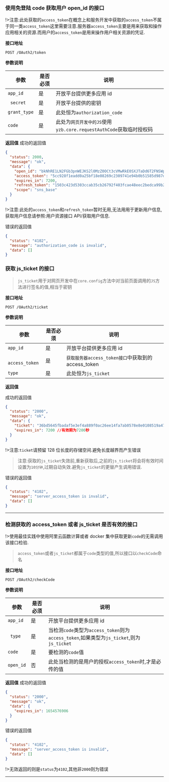 ### 使用免登陆 code 获取用户 open_id 的接口

!>注意:此处获取的`access_token`在概念上和服务开发中获取的`access_token`不属于同一类`access_token`这里需要注意.服务器`access_token`主要是用来获取和操作应用相关的资源.而用户的`access_token`是用来操作用户相关资源的凭证.

**接口地址**

`POST /OAuth2/token`

**参数说明**

| 参数         | 是否必须 | 说明                                                               |
| ------------ | -------- | ------------------------------------------------------------------ |
| `app_id`     | 是       | 开放平台提供更多应用 id                                            |
| ` secret`    | 是       | 开放平台提供的密钥                                                 |
| `grant_type` | 是       | 此处恒为`authorization_code`                                       |
| `code`       | 是       | 此处为`网页开发中的JS`使用`yzb.core.requestAuthCode`获取临时授权码 |

**返回值**
成功的返回值

```json
{
  "status": 2000,
  "message": "ok",
  "data": {
    "open_id": "bkNhRE1LN2FGb3pnWEJKS2l0MzZ0OCt3cVMwRkE0SXJTaDd6T2FNSWp0UjhhMUt1N29Db3ltcEZabXFMaGp0d0c1WDU3czk5QVkwbmlTSHVoblZ0elZoMWhXT2tFYW1FSElzaFZuU3VRSWhzM1VKd3RxL3ozSU1rUWMwaUt2TGk4OHA5c21lS3pRTmV1YTRRTEJ6L0c1N3pyU3NVYlUwM01qd203WTRVUDZBPQ",
    "access_token": "5cc928f1eadd0a25bf18e08269c2309741e94b0b51585d987d24488331ca50de",
    "expires_in": 7200,
    "refresh_token": "1503c423d5303ccab35cb26792f403fcae48eec2bedca99b2e9259683f2a31ac",
    "scope": "sns_base"
  }
}
```

!>注意:此处的`access_token`和`refresh_token`暂时无用,无法用用于更新用户信息,获取用户信息请参照:用户资源接口 API/获取用户信息.

错误的返回值

```json
{
  "status": "4102",
  "message": "authorization_code is invalid",
  "data": []
}
```

### 获取 js_ticket 的接口

> `js_ticket`用于对网页开发中在`core.config`方法中对当前页面调用的`JS`方法进行签名的值,相当于密钥

**接口地址**

`POST /OAuth2/ticket`

**参数说明**

| 参数            | 是否必须 | 说明                                                |
| --------------- | -------- | --------------------------------------------------- |
| `app_id`        | 是       | 开放平台提供更多应用 id                             |
| ` access_token` | 是       | `获取服务器access_token接口`中获取到的 access_token |
| `type`          | 是       | 此处恒为`js_ticket`                                 |

**返回值**

成功的返回值

```json
{
  "status": "2000",
  "message": "ok",
  "data": {
    "ticket": "36bd5645fbadaf5e3ef4a889f0ac26ee14fa7ab0578e8e0108519a4706f2ab4c",
    "expires_in": 7200 //有效期为7200秒
  }
}
```

!>注意:`ticket`请预留 128 位长度的存储空间.避免长度越界而产生错误

> 注意:获取的`js_ticket`失效前,重新获取后,之前的`js_ticket`将会将有效时间设置为`10分钟`,过期自动失效.避免`js_ticket`的更替产生调用错误.

错误的返回值

```json
{
  "status": "4102",
  "message": "server_access_token is invalid",
  "data": []
}
```

---

### 检测获取的 access_token 或者 js_ticket 是否有效的接口

!>使用最佳实践中使用阿里云函数计算或者 docker 集中获取更新`code`的无需调用该接口检验.

> `access_token`或者`js_ticket`都属于`code`类型的值,所以接口以`checkCode`命名

**接口地址**

`POST /OAuth2/checkCode`

**参数说明**

| 参数      | 是否必须 | 说明                                                                                     |
| --------- | -------- | ---------------------------------------------------------------------------------------- |
| `app_id`  | 是       | 开放平台提供更多应用 id                                                                  |
| ` type`   | 是       | 当检测`code`类型为`access_token`则为`access_token`,如果类型为`js_ticket`,则为`js_ticket` |
| `code`    | 是       | 要检测的`code`值                                                                         |
| `open_id` | 否       | 此处当检测的是用户的授权`access_token`时,才是必传的值                                    |

**返回值**
成功的返回值

```json
{
  "status": "2000",
  "message": "ok",
  "data": {
    "expires_in": 1654576906
  }
}
```

错误的返回值

```json
{
  "status": "4102",
  "message": "server_access_token is invalid",
  "data": []
}
```

!>无效返回的则是`status`为`4102`,其他非`2000`则为错误

---
